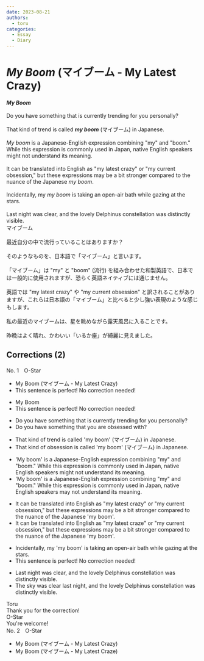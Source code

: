 ```yaml
---
date: 2023-08-21
authors:
  - toru
categories:
  - Essay
  - Diary
---
```


<h1 id="subject_show"><strong><em>My Boom</strong></em> (マイブーム - My Latest Crazy)</h1>
<div class="date" hidden>Aug 21, 2023 02:27</div>
<div id="post"><div id="body_show_ori">
<strong><em>My Boom</strong></em><br/><br/>Do you have something that is currently trending for you personally?<br/><br/>That kind of trend is called <strong><em>my boom</em></strong> (マイブーム) in Japanese.<br/><br/><em>My boom</em> is a Japanese-English expression combining "my" and "boom." While this expression is commonly used in Japan, native English speakers might not understand its meaning.<br/><br/>It can be translated into English as "my latest crazy" or "my current obsession," but these expressions may be a bit stronger compared to the nuance of the Japanese <em>my boom</em>.<br/><br/>Incidentally, my <em>my boom</em> is taking an open-air bath while gazing at the stars.<br/><br/>Last night was clear, and the lovely Delphinus constellation was distinctly visible.
</div></div>

<!-- more -->

<div id="post_ja"><div id="body_show_mo">
マイブーム<br/><br/>最近自分の中で流行っていることはありますか？<br/><br/>そのようなものを、日本語で「マイブーム」と言います。<br/><br/>「マイブーム」は "my" と "boom" (流行) を組み合わせた和製英語で、日本では一般的に使用されますが、恐らく英語ネイティブには通じません。<br/><br/>英語では "my latest crazy" や "my current obsession" と訳されることがありますが、これらは日本語の「マイブーム」と比べると少し強い表現のような感じもします。<br/><br/>私の最近のマイブームは、星を眺めながら露天風呂に入ることです。<br/><br/>昨晩はよく晴れ、かわいい「いるか座」が綺麗に見えました。
</div></div>

## Corrections (2)
<div id="block"><div class="first_name"> No. 1　<span class="just_name">O-Star</span></div><div id="block2">
<ul class="correction_field">
<li class="incorrect">My Boom (マイブーム - My Latest Crazy)</li>
<li class="corrected perfect">This sentence is perfect! No correction needed!</li>
</ul>
<ul class="correction_field">
<li class="incorrect">My Boom</li>
<li class="corrected perfect">This sentence is perfect! No correction needed!</li>
</ul>
<ul class="correction_field">
<li class="incorrect">Do you have something that is currently trending for you personally?</li>
<li class="corrected correct">
Do you have something<span class="f_bold"> that you are obsessed with?</span>
</li>
</ul>
<ul class="correction_field">
<li class="incorrect">That kind of trend is called 'my boom' (マイブーム) in Japanese.</li>
<li class="corrected correct">
That kind of <span class="f_bold">obsession </span>is called 'my boom' (マイブーム) in Japanese.
</li>
</ul>
<ul class="correction_field">
<li class="incorrect">'My boom' is a Japanese-English expression combining "my" and "boom." While this expression is commonly used in Japan, native English speakers might not understand its meaning.</li>
<li class="corrected correct">
'My boom' is a Japanese-English expression combining "my" and "boom." While this expression is commonly used in Japan, native English speakers <span class="f_bold">may</span> not understand its meaning.
</li>
</ul>
<ul class="correction_field">
<li class="incorrect">It can be translated into English as "my latest crazy" or "my current obsession," but these expressions may be a bit stronger compared to the nuance of the Japanese 'my boom'.</li>
<li class="corrected correct">
It can be translated into English as "my latest<span class="f_bold"> craze</span>" or "my current obsession," but these expressions may be a bit stronger compared to the nuance of the Japanese 'my boom'.
</li>
</ul>
<ul class="correction_field">
<li class="incorrect">Incidentally, my 'my boom' is taking an open-air bath while gazing at the stars.</li>
<li class="corrected perfect">This sentence is perfect! No correction needed!</li>
</ul>
<ul class="correction_field">
<li class="incorrect">Last night was clear, and the lovely Delphinus constellation was distinctly visible.</li>
<li class="corrected correct">
<span class="f_bold">The sky was clear last night, </span>and the lovely Delphinus constellation was distinctly visible.
</li>
</ul>
</div><div class="name"><span class="just_name">Toru</span><br>
Thank you for the correction!
</div>
<div class="name"><span class="just_name">O-Star</span><br>
You're welcome!
</div>
</div>
<div id="block"><div class="first_name"> No. 2　<span class="just_name">O-Star</span></div><div id="block2">
<ul class="correction_field">
<li class="incorrect">My Boom (マイブーム - My Latest Crazy)</li>
<li class="corrected correct">
My Boom (マイブーム - My Latest<span class="f_bold"> Craze)</span>
</li>
</ul>
</div></div>
